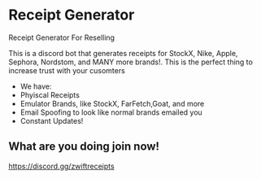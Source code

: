 # Receipt Generator
Receipt Generator For Reselling

This is a discord bot that generates receipts for StockX, Nike, Apple, Sephora, Nordstom, and MANY more brands!. This is the perfect thing to increase trust with your cusomters
- We have:
 - Phyiscal Receipts
 - Emulator Brands, like StockX, FarFetch,Goat, and more
 - Email Spoofing to look like normal brands emailed you
 - Constant Updates!
## What are you doing join now!

https://discord.gg/zwiftreceipts
  

